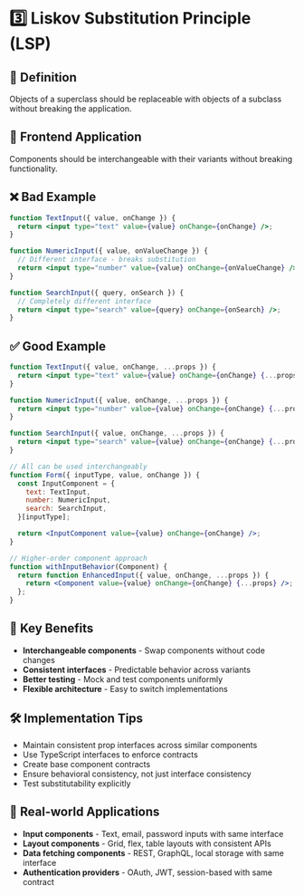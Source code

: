 # **3️⃣ Liskov Substitution Principle (LSP)**

## 🔄 Definition

Objects of a superclass should be replaceable with objects of a subclass without
breaking the application.

## 🌟 Frontend Application

Components should be interchangeable with their variants without breaking
functionality.

## ❌ Bad Example

```jsx
function TextInput({ value, onChange }) {
  return <input type="text" value={value} onChange={onChange} />;
}

function NumericInput({ value, onValueChange }) {
  // Different interface - breaks substitution
  return <input type="number" value={value} onChange={onValueChange} />;
}

function SearchInput({ query, onSearch }) {
  // Completely different interface
  return <input type="search" value={query} onChange={onSearch} />;
}
```

## ✅ Good Example

```jsx
function TextInput({ value, onChange, ...props }) {
  return <input type="text" value={value} onChange={onChange} {...props} />;
}

function NumericInput({ value, onChange, ...props }) {
  return <input type="number" value={value} onChange={onChange} {...props} />;
}

function SearchInput({ value, onChange, ...props }) {
  return <input type="search" value={value} onChange={onChange} {...props} />;
}

// All can be used interchangeably
function Form({ inputType, value, onChange }) {
  const InputComponent = {
    text: TextInput,
    number: NumericInput,
    search: SearchInput,
  }[inputType];

  return <InputComponent value={value} onChange={onChange} />;
}

// Higher-order component approach
function withInputBehavior(Component) {
  return function EnhancedInput({ value, onChange, ...props }) {
    return <Component value={value} onChange={onChange} {...props} />;
  };
}
```

## 🚀 Key Benefits

- **Interchangeable components** - Swap components without code changes
- **Consistent interfaces** - Predictable behavior across variants
- **Better testing** - Mock and test components uniformly
- **Flexible architecture** - Easy to switch implementations

## 🛠️ Implementation Tips

- Maintain consistent prop interfaces across similar components
- Use TypeScript interfaces to enforce contracts
- Create base component contracts
- Ensure behavioral consistency, not just interface consistency
- Test substitutability explicitly

## 🎯 Real-world Applications

- **Input components** - Text, email, password inputs with same interface
- **Layout components** - Grid, flex, table layouts with consistent APIs
- **Data fetching components** - REST, GraphQL, local storage with same
  interface
- **Authentication providers** - OAuth, JWT, session-based with same contract
